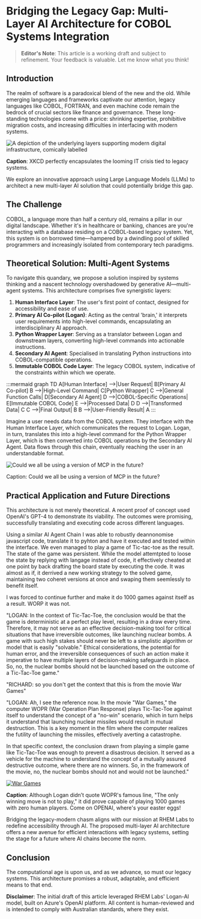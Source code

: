 # Bridging the Legacy Gap: Multi-Layer AI Architecture for COBOL Systems Integration

> **Editor's Note**: This article is a working draft and subject to refinement. Your feedback is valuable. Let me know what you think!

## Introduction

The realm of software is a paradoxical blend of the new and the old. While emerging languages and frameworks captivate our attention, legacy languages like COBOL, FORTRAN, and even machine code remain the bedrock of crucial sectors like finance and governance. These long-standing technologies come with a price: shrinking expertise, prohibitive migration costs, and increasing difficulties in interfacing with modern systems.

![A depiction of the underlying layers supporting modern digital infrastructure, comically labelled](https://imgs.xkcd.com/comics/dependency.png)

**Caption**: XKCD perfectly encapsulates the looming IT crisis tied to legacy systems.

We explore an innovative approach using Large Language Models (LLMs) to architect a new multi-layer AI solution that could potentially bridge this gap.

## The Challenge

COBOL, a language more than half a century old, remains a pillar in our digital landscape. Whether it's in healthcare or banking, chances are you're interacting with a database residing on a COBOL-based legacy system. Yet, this system is on borrowed time—hampered by a dwindling pool of skilled programmers and increasingly isolated from contemporary tech paradigms.

## Theoretical Solution: Multi-Agent Systems

To navigate this quandary, we propose a solution inspired by systems thinking and a nascent technology overshadowed by generative AI—multi-agent systems. This architecture comprises five synergistic layers:

1. **Human Interface Layer**: The user's first point of contact, designed for accessibility and ease of use.
2. **Primary AI Co-pilot (Logan)**: Acting as the central 'brain,' it interprets user requirements into high-level commands, encapsulating an interdisciplinary AI approach.
3. **Python Wrapper Layer**: Serving as a translator between Logan and downstream layers, converting high-level commands into actionable instructions.
4. **Secondary AI Agent**: Specialised in translating Python instructions into COBOL-compatible operations.
5. **Immutable COBOL Code Layer**: The legacy COBOL system, indicative of the constraints within which we operate.

:::mermaid
   graph TD
    A[Human Interface] -->|User Request| B[Primary AI Co-pilot]
    B -->|High-Level Command| C[Python Wrapper]
    C -->|General Function Calls| D[Secondary AI Agent]
    D -->|COBOL-Specific Operations| E[Immutable COBOL Code]
    E -->|Processed Data| D
    D -->|Transformed Data| C
    C -->|Final Output| B
    B -->|User-Friendly Result| A
:::

Imagine a user needs data from the COBOL system. They interface with the Human Interface Layer, which communicates the request to Logan. Logan, in turn, translates this into a high-level command for the Python Wrapper Layer, which is then converted into COBOL operations by the Secondary AI Agent. Data flows through this chain, eventually reaching the user in an understandable format.

![Could we all be using a version of MCP in the future?](https://static.wikia.nocookie.net/disney/images/7/7e/Edward_Dillinger_at_his_Desk.png)

Caption: Could we all be using a version of MCP in the future?

## Practical Application and Future Directions

This architecture is not merely theoretical. A recent proof of concept used OpenAI's GPT-4 to demonstrate its viability. The outcomes were promising, successfully translating and executing code across different languages.

 Using a similar AI Agent Chain I was able to robustly deannonomise javascript code, translate it to pyhton and have it executed and tested within the interface. We even managed to play a game of Tic-tac-toe as the result. The state of the game was persistent. While the model attemtpted to loose the state by replying with langage instead of code, it effectively cheated at one point by back drafting the board state by executing the code. It was almost as if, it derrived a new working strategy to the solved game, maintaining two coheret versions at once and swaping them seemlessly to benefit itself.

I was forced to continue further and make it do 1000 games against itself as a result. WORP it was not.

"LOGAN: In the context of Tic-Tac-Toe, the conclusion would be that the game is deterministic at a perfect play level, resulting in a draw every time. Therefore, it may not serve as an effective decision-making tool for critical situations that have irreversible outcomes, like launching nuclear bombs. A game with such high stakes should never be left to a simplistic algorithm or model that is easily "solvable." Ethical considerations, the potential for human error, and the irreversible consequences of such an action make it imperative to have multiple layers of decision-making safeguards in place. So, no, the nuclear bombs should not be launched based on the outcome of a Tic-Tac-Toe game."

"RICHARD: so you don't get the context that this is from the movie War Games"

"LOGAN: Ah, I see the reference now. In the movie "War Games," the computer WOPR (War Operation Plan Response) plays Tic-Tac-Toe against itself to understand the concept of a "no-win" scenario, which in turn helps it understand that launching nuclear missiles would result in mutual destruction. This is a key moment in the film where the computer realizes the futility of launching the missiles, effectively averting a catastrophe.

In that specific context, the conclusion drawn from playing a simple game like Tic-Tac-Toe was enough to prevent a disastrous decision. It served as a vehicle for the machine to understand the concept of a mutually assured destructive outcome, where there are no winners. So, in the framework of the movie, no, the nuclear bombs should not and would not be launched."

[![War Games](http://img.youtube.com/vi/YIh41wZEd5c/0.jpg)](http://www.youtube.com/watch?v=YYIh41wZEd5c "War Games")

**Caption**: Although Logan didn’t quote WOPR's famous line, "The only winning move is not to play," it did prove capable of playing 1000 games with zero human players. Come on OPENAI, where's your easter eggs!

Bridging the legacy-modern chasm aligns with our mission at RHEM Labs to redefine accessibility through AI. The proposed multi-layer AI architecture offers a new avenue for efficient interactions with legacy systems, setting the stage for a future where AI chains become the norm.

## Conclusion

The computational age is upon us, and as we advance, so must our legacy systems. This architecture promises a robust, adaptable, and efficient means to that end.

**Disclaimer**: The initial draft of this article leveraged RHEM Labs' Logan-AI model, built on Azure's OpenAI platform. All content is human-reviewed and is intended to comply with Australian standards, where they exist.

